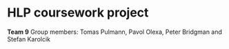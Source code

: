 # HLP coursework project
**Team 9**
Group members: Tomas Pulmann, Pavol Olexa, Peter Bridgman and Stefan Karolcik
